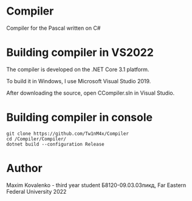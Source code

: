 # Compiler
Compiler for the Pascal written on C#

# Building compiler in VS2022
The compiler is developed on the .NET Core 3.1 platform.

To build it in Windows, I use Microsoft Visual Studio 2019.

After downloading the source, open CCompiler.sln in Visual Studio.

# Building compiler in console
```
git clone https://github.com/Tw1nM4x/Compiler
cd /Compiler/Compiler/
dotnet build --configuration Release
```

# Author
Maxim Kovalenko - third year student Б8120-09.03.03пикд, Far Eastern Federal University
2022

